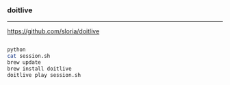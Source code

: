 ### doitlive
---
https://github.com/sloria/doitlive

```
```

```sh
python
cat session.sh
brew update
brew install doitlive
doitlive play session.sh
```

```
```


